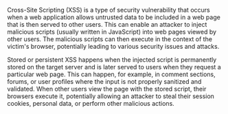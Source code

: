Cross-Site Scripting (XSS) is a type of security vulnerability that occurs when a web application allows untrusted data to be included in a web page that is then served to other users. This can enable an attacker to inject malicious scripts (usually written in JavaScript) into web pages viewed by other users. The malicious scripts can then execute in the context of the victim's browser, potentially leading to various security issues and attacks.

Stored or persistent XSS happens when the injected script is permanently stored on the target server and is later served to users when they request a particular web page. This can happen, for example, in comment sections, forums, or user profiles where the input is not properly sanitized and validated. When other users view the page with the stored script, their browsers execute it, potentially allowing an attacker to steal their session cookies, personal data, or perform other malicious actions.